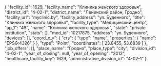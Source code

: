 {
    "facility_id": 1629,
    "facility_name": "Клиника женского здоровья",
    "district_id": "4-02-1",
    "district_name": "Ленинский район, Гродно",
    "facility_url": "myclinic.by",
    "facility_address": "ул. Буденного",
    "title": "Клиника женского здоровья",
    "facility_type": "Медицинский центр",
    "ap_1": "48",
    "name": "Клиника женского здоровья",
    "state": "private institution",
    "stats": [],
    "med_id": 10217875,
    "address": "ул. Буденного",
    "devices": [],
    "coord_x_y": {
        "crs": {
            "type": "name",
            "properties": {
                "name": "EPSG:4326"
            }
        },
        "type": "Point",
        "coordinates": [
            23.8455,
            53.6839
        ]
    },
    "job_offers": [],
    "place_name": "Гродно",
    "place_type": "city",
    "division_id": "4-02-1",
    "year_of_closing": null,
    "year_of_opening": "2012",
    "healthcare_facility_key": 1629,
    "administrative_division_id": "4-02-1"
}